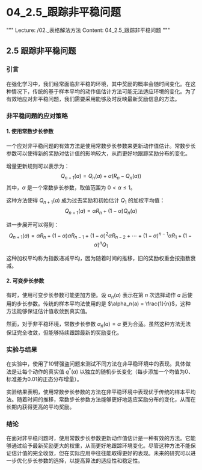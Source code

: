# 04_2.5_跟踪非平稳问题

"""
Lecture: /02._表格解法方法
Content: 04_2.5_跟踪非平稳问题
"""

## 2.5 跟踪非平稳问题

### 引言

在强化学习中，我们经常面临非平稳的环境，其中奖励的概率会随时间变化。在这种情况下，传统的基于样本平均的动作值估计方法可能无法适应环境的变化。为了有效地应对非平稳问题，我们需要采用能够及时反映最新奖励信息的方法。

### 非平稳问题的应对策略

#### 1. 使用常数步长参数

一个应对非平稳问题的有效方法是使用常数步长参数来更新动作值估计。常数步长参数可以使得新的奖励对估计值的影响较大，从而更好地跟踪奖励分布的变化。

增量更新规则可以表示为：
$$ Q_{n+1}(a) = Q_n(a) + \alpha (R_n - Q_n(a)) $$
其中，$\alpha$ 是一个常数步长参数，取值范围为 $0 < \alpha \leq 1$。

这种方法使得 $Q_{n+1}(a)$ 成为过去奖励和初始估计 $Q_1$ 的加权平均值：
$$ Q_{n+1}(a) = \alpha R_n + (1 - \alpha)Q_n(a) $$

进一步展开可以得到：
$$ Q_{n+1}(a) = \alpha R_n + (1 - \alpha)\alpha R_{n-1} + (1 - \alpha)^2\alpha R_{n-2} + \cdots + (1 - \alpha)^{n-1}\alpha R_1 + (1 - \alpha)^n Q_1 $$

这种加权平均称为指数递减平均，因为随着时间的推移，旧的奖励权重会按指数衰减。

#### 2. 可变步长参数

有时，使用可变步长参数可能更加方便。设 $\alpha_n(a)$ 表示在第 $n$ 次选择动作 $a$ 后使用的步长参数。传统的样本平均法使用的是 $\alpha_n(a) = \frac{1}{n}$，这种方法能够保证估计值收敛到真实值。

然而，对于非平稳环境，常数步长参数 $\alpha_n(a) = \alpha$ 更为合适。虽然这种方法无法保证完全收敛，但能够持续跟踪最新的奖励变化。

### 实验与结果

在实验中，使用了10臂强盗问题来测试不同方法在非平稳环境中的表现。具体做法是让每个动作的真实值 $q^*(a)$ 以独立的随机步长变化（每步添加一个均值为0、标准差为0.01的正态分布增量）。

实验结果表明，使用常数步长参数的方法在非平稳环境中表现优于传统的样本平均法。随着时间的推移，常数步长参数方法能够更好地适应奖励分布的变化，从而在长期内获得更高的平均奖励。

### 结论

在面对非平稳问题时，使用常数步长参数更新动作值估计是一种有效的方法。它能够通过给予最新奖励更大的权重，从而更好地跟踪环境变化。尽管这种方法不能保证估计值的完全收敛，但在实际应用中往往能取得更好的表现。未来的研究可以进一步优化步长参数的选择，以提高算法的适应性和稳定性。